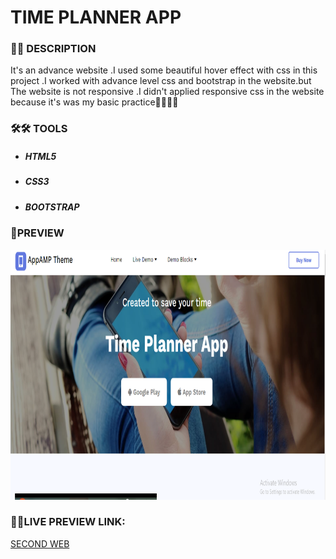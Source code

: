 # TIME PLANNER APP

<h3> 📝📝 DESCRIPTION</h3>
  
<p>It's an advance website .I used some beautiful hover effect with css in this project .I worked with advance level css and bootstrap in the website.but The website is not responsive .I didn't applied responsive css in the website because it's was my basic practice🙆‍♂️🙆‍♂️</p>

<h3>🛠🛠 TOOLS</h3>
<ul>
  <li><h5>HTML5</h5></li>
  <li><h5>CSS3</h5></li>
  <li><h5>BOOTSTRAP</h5></li>
</ul>
  
### 🎨PREVIEW 
<img src="img/second.png" height="400" width="1200"/>

 <h3>🔗🔗LIVE PREVIEW LINK:</h3>

[SECOND WEB](https://sohaghossainpappu.github.io/second_web/)
